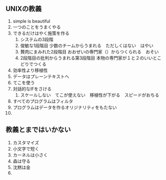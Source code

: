## UNIXの教義
1. simple is beautiful 
1. 一つのことをうまくやる
1. できるだけはやく施策を作る
   1. システムの3段階
   2. 俊敏な1段階目 少数のチームからうまれる　ただしくはない　はやい
   3. 贅肉にまみれた2段階目  おおぜいの専門家（）からつくられる　おそい
   4. 2段階目の批判からうまれる第3段階目 本物の専門家が１と２のいいとこどりでつくる
5. 効率性より移植性
6. データはプレーンテキストへ
7. てこを使う
8. 対話的なIFをさける
   1. スケールしない　てこが使えない　移植性が下がる　スピードがおちる
9.  すべてのプログラムはフィルタ
   1. プログラムはデータを作るオリジナリティをもたない 
10. 

## 教義とまではいかない
1. カスタマイズ
2. 小文字で短く
3. カーネルは小さく
4. 森は守る
5. 沈黙は金
6. 